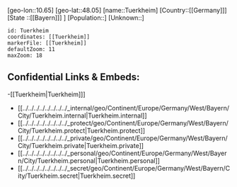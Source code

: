 ﻿---
location: [48.05,10.65]
mapzoom: [7,12] 
mapmarker: city 
type: City
tags:
- geo/City


SpocWebEntityId: 35079
isDeleted: false
confidential: public

---
[geo-lon::10.65]
[geo-lat::48.05]
[name::Tuerkheim]
[Country::[[Germany]]]
[State ::[[Bayern]]] ]
[Population::]
[Unknown::]


```leaflet
id: Tuerkheim
coordinates: [[Tuerkheim]]
markerFile: [[Tuerkheim]]
defaultZoom: 11 
maxZoom: 18
```


## Confidential Links & Embeds: 
-[[Tuerkheim|Tuerkheim]]] 
- [[../../../../../../../../_internal/geo/Continent/Europe/Germany/West/Bayern/City/Tuerkheim.internal|Tuerkheim.internal]] 
- [[../../../../../../../../_protect/geo/Continent/Europe/Germany/West/Bayern/City/Tuerkheim.protect|Tuerkheim.protect]] 
- [[../../../../../../../../_private/geo/Continent/Europe/Germany/West/Bayern/City/Tuerkheim.private|Tuerkheim.private]] 
- [[../../../../../../../../_personal/geo/Continent/Europe/Germany/West/Bayern/City/Tuerkheim.personal|Tuerkheim.personal]] 
- [[../../../../../../../../_secret/geo/Continent/Europe/Germany/West/Bayern/City/Tuerkheim.secret|Tuerkheim.secret]] 
